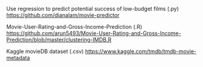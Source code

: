Use regression to predict potential success of low-budget films (.py)
https://github.com/dianalam/movie-predictor

Movie-User-Rating-and-Gross-Income-Prediction (.R)
https://github.com/arun5493/Movie-User-Rating-and-Gross-Income-Prediction/blob/master/clustering-IMDB.R

Kaggle movieDB dataset (.csv)
https://www.kaggle.com/tmdb/tmdb-movie-metadata
